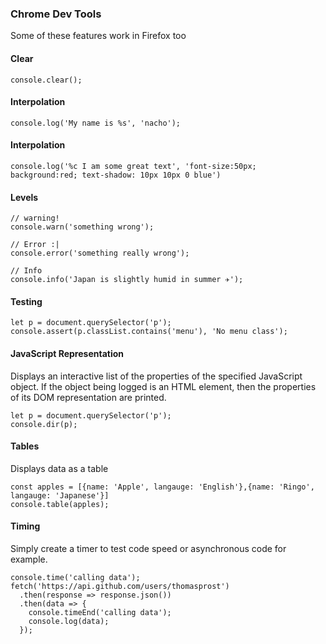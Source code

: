 ### Chrome Dev Tools

Some of these features work in Firefox too

#### Clear

```
console.clear();
```

#### Interpolation

```
console.log('My name is %s', 'nacho');
```

#### Interpolation

```
console.log('%c I am some great text', 'font-size:50px; background:red; text-shadow: 10px 10px 0 blue')
```

#### Levels
```
// warning!
console.warn('something wrong');

// Error :|
console.error('something really wrong');

// Info
console.info('Japan is slightly humid in summer ✈');
```
#### Testing

```
let p = document.querySelector('p');
console.assert(p.classList.contains('menu'), 'No menu class');
```

#### JavaScript Representation
Displays an interactive list of the properties of the specified JavaScript object.
If the object being logged is an HTML element, then the properties of its DOM representation are printed.

```
let p = document.querySelector('p');
console.dir(p);
```

#### Tables
Displays data as a table

```
const apples = [{name: 'Apple', langauge: 'English'},{name: 'Ringo', langauge: 'Japanese'}]
console.table(apples);
```

#### Timing
Simply create a timer to test code speed or asynchronous code for example.

```
console.time('calling data');
fetch('https://api.github.com/users/thomasprost')
  .then(response => response.json())
  .then(data => {
    console.timeEnd('calling data');
    console.log(data);
  });
```

